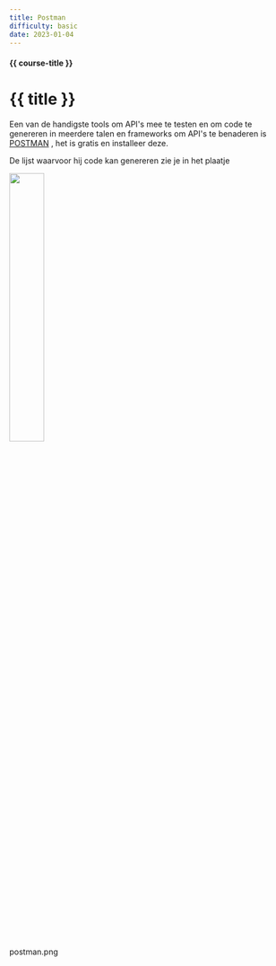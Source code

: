 ```yaml
---
title: Postman
difficulty: basic
date: 2023-01-04
---
```


#### {{ course-title }}
# {{ title }}

Een van de handigste tools om API's mee te testen en om code te genereren in meerdere talen en frameworks om API's te benaderen is [POSTMAN](https://www.postman.com/) , het is gratis en installeer deze.

De lijst waarvoor hij code kan genereren zie je in het plaatje

<img src="{{ '/_assets/tools/postman.png' | url }}" style="width:35%;">

postman.png